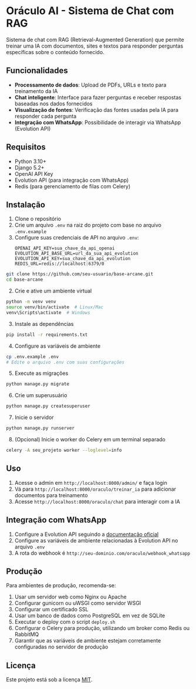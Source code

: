 # Oráculo AI - Sistema de Chat com RAG

Sistema de chat com RAG (Retrieval-Augmented Generation) que permite treinar uma IA com documentos, sites e textos para responder perguntas específicas sobre o conteúdo fornecido.

## Funcionalidades

- **Processamento de dados**: Upload de PDFs, URLs e texto para treinamento da IA
- **Chat inteligente**: Interface para fazer perguntas e receber respostas baseadas nos dados fornecidos
- **Visualização de fontes**: Verificação das fontes usadas pela IA para responder cada pergunta
- **Integração com WhatsApp**: Possibilidade de interagir via WhatsApp (Evolution API)

## Requisitos

- Python 3.10+
- Django 5.2+
- OpenAI API Key
- Evolution API (para integração com WhatsApp)
- Redis (para gerenciamento de filas com Celery)

## Instalação

1. Clone o repositório
2. Crie um arquivo `.env` na raiz do projeto com base no arquivo `.env.example`
3. Configure suas credenciais de API no arquivo `.env`:
   ```
   OPENAI_API_KEY=sua_chave_da_api_openai
   EVOLUTION_API_BASE_URL=url_da_sua_api_evolution
   EVOLUTION_API_KEY=sua_chave_da_api_evolution
   REDIS_URL=redis://localhost:6379/0
   ```
```bash
git clone https://github.com/seu-usuario/base-arcane.git
cd base-arcane
```

2. Crie e ative um ambiente virtual
```bash
python -m venv venv
source venv/bin/activate  # Linux/Mac
venv\Scripts\activate  # Windows
```

3. Instale as dependências
```bash
pip install -r requirements.txt
```

4. Configure as variáveis de ambiente
```bash
cp .env.example .env
# Edite o arquivo .env com suas configurações
```

5. Execute as migrações
```bash
python manage.py migrate
```

6. Crie um superusuário
```bash
python manage.py createsuperuser
```

7. Inicie o servidor
```bash
python manage.py runserver
```

8. (Opcional) Inicie o worker do Celery em um terminal separado
```bash
celery -A seu_projeto worker --loglevel=info
```

## Uso

1. Acesse o admin em `http://localhost:8000/admin/` e faça login
2. Vá para `http://localhost:8000/oraculo/treinar_ia` para adicionar documentos para treinamento
3. Acesse `http://localhost:8000/oraculo/chat` para interagir com a IA

## Integração com WhatsApp

1. Configure a Evolution API seguindo a [documentação oficial](https://github.com/evolution-api/evolution-api)
2. Configure as variáveis de ambiente relacionadas à Evolution API no arquivo `.env`
3. A rota do webhook é `http://seu-dominio.com/oraculo/webhook_whatsapp`

## Produção

Para ambientes de produção, recomenda-se:

1. Usar um servidor web como Nginx ou Apache
2. Configurar gunicorn ou uWSGI como servidor WSGI
3. Configurar um certificado SSL
4. Usar um banco de dados como PostgreSQL em vez de SQLite
5. Executar o deploy com o script `deploy.sh`
6. Configurar o Celery para produção, utilizando um broker como Redis ou RabbitMQ
7. Garantir que as variáveis de ambiente estejam corretamente configuradas no servidor de produção

## Licença

Este projeto está sob a licença [MIT](LICENSE).
